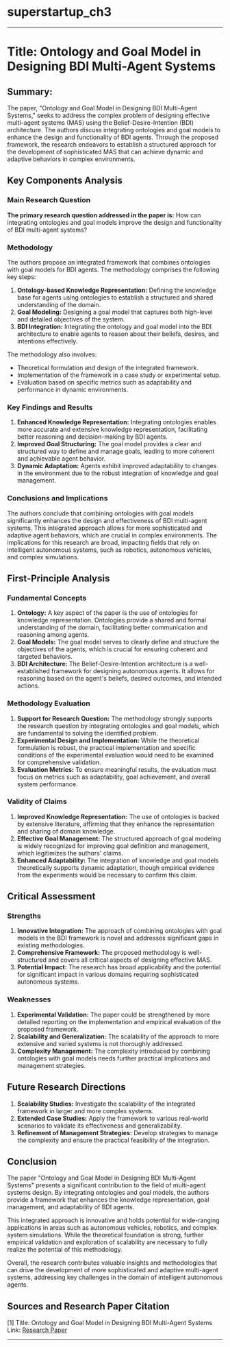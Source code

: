 # superstartup_ch3

___

# Title: Ontology and Goal Model in Designing BDI Multi-Agent Systems

## Summary:
The paper, "Ontology and Goal Model in Designing BDI Multi-Agent Systems," seeks to address the complex problem of designing effective multi-agent systems (MAS) using the Belief-Desire-Intention (BDI) architecture. The authors discuss integrating ontologies and goal models to enhance the design and functionality of BDI agents. Through the proposed framework, the research endeavors to establish a structured approach for the development of sophisticated MAS that can achieve dynamic and adaptive behaviors in complex environments.

## Key Components Analysis

### Main Research Question

**The primary research question addressed in the paper is:**
How can integrating ontologies and goal models improve the design and functionality of BDI multi-agent systems?

### Methodology

The authors propose an integrated framework that combines ontologies with goal models for BDI agents. The methodology comprises the following key steps:
1. **Ontology-based Knowledge Representation:** Defining the knowledge base for agents using ontologies to establish a structured and shared understanding of the domain.
2. **Goal Modeling:** Designing a goal model that captures both high-level and detailed objectives of the system.
3. **BDI Integration:** Integrating the ontology and goal model into the BDI architecture to enable agents to reason about their beliefs, desires, and intentions effectively.

The methodology also involves:
- Theoretical formulation and design of the integrated framework.
- Implementation of the framework in a case study or experimental setup.
- Evaluation based on specific metrics such as adaptability and performance in dynamic environments.

### Key Findings and Results

1. **Enhanced Knowledge Representation:** Integrating ontologies enables more accurate and extensive knowledge representation, facilitating better reasoning and decision-making by BDI agents.
2. **Improved Goal Structuring:** The goal model provides a clear and structured way to define and manage goals, leading to more coherent and achievable agent behavior.
3. **Dynamic Adaptation:** Agents exhibit improved adaptability to changes in the environment due to the robust integration of knowledge and goal management.

### Conclusions and Implications

The authors conclude that combining ontologies with goal models significantly enhances the design and effectiveness of BDI multi-agent systems. This integrated approach allows for more sophisticated and adaptive agent behaviors, which are crucial in complex environments. The implications for this research are broad, impacting fields that rely on intelligent autonomous systems, such as robotics, autonomous vehicles, and complex simulations.

## First-Principle Analysis

### Fundamental Concepts

1. **Ontology:** A key aspect of the paper is the use of ontologies for knowledge representation. Ontologies provide a shared and formal understanding of the domain, facilitating better communication and reasoning among agents.
2. **Goal Models:** The goal model serves to clearly define and structure the objectives of the agents, which is crucial for ensuring coherent and targeted behaviors.
3. **BDI Architecture:** The Belief-Desire-Intention architecture is a well-established framework for designing autonomous agents. It allows for reasoning based on the agent's beliefs, desired outcomes, and intended actions.

### Methodology Evaluation

1. **Support for Research Question:** The methodology strongly supports the research question by integrating ontologies and goal models, which are fundamental to solving the identified problem.
2. **Experimental Design and Implementation:** While the theoretical formulation is robust, the practical implementation and specific conditions of the experimental evaluation would need to be examined for comprehensive validation.
3. **Evaluation Metrics:** To ensure meaningful results, the evaluation must focus on metrics such as adaptability, goal achievement, and overall system performance.

### Validity of Claims

1. **Improved Knowledge Representation:** The use of ontologies is backed by extensive literature, affirming that they enhance the representation and sharing of domain knowledge.
2. **Effective Goal Management:** The structured approach of goal modeling is widely recognized for improving goal definition and management, which legitimizes the authors' claims.
3. **Enhanced Adaptability:** The integration of knowledge and goal models theoretically supports dynamic adaptation, though empirical evidence from the experiments would be necessary to confirm this claim.

## Critical Assessment

### Strengths

1. **Innovative Integration:** The approach of combining ontologies with goal models in the BDI framework is novel and addresses significant gaps in existing methodologies.
2. **Comprehensive Framework:** The proposed methodology is well-structured and covers all critical aspects of designing effective MAS.
3. **Potential Impact:** The research has broad applicability and the potential for significant impact in various domains requiring sophisticated autonomous systems.

### Weaknesses

1. **Experimental Validation:** The paper could be strengthened by more detailed reporting on the implementation and empirical evaluation of the proposed framework.
2. **Scalability and Generalization:** The scalability of the approach to more extensive and varied systems is not thoroughly addressed.
3. **Complexity Management:** The complexity introduced by combining ontologies with goal models needs further practical implications and management strategies.

## Future Research Directions

1. **Scalability Studies:** Investigate the scalability of the integrated framework in larger and more complex systems.
2. **Extended Case Studies:** Apply the framework to various real-world scenarios to validate its effectiveness and generalizability.
3. **Refinement of Management Strategies:** Develop strategies to manage the complexity and ensure the practical feasibility of the integration.

## Conclusion

The paper "Ontology and Goal Model in Designing BDI Multi-Agent Systems" presents a significant contribution to the field of multi-agent systems design. By integrating ontologies and goal models, the authors provide a framework that enhances the knowledge representation, goal management, and adaptability of BDI agents.

This integrated approach is innovative and holds potential for wide-ranging applications in areas such as autonomous vehicles, robotics, and complex system simulations. While the theoretical foundation is strong, further empirical validation and exploration of scalability are necessary to fully realize the potential of this methodology.

Overall, the research contributes valuable insights and methodologies that can drive the development of more sophisticated and adaptive multi-agent systems, addressing key challenges in the domain of intelligent autonomous agents.

## Sources and Research Paper Citation
[1] Title: Ontology and Goal Model in Designing BDI Multi-Agent Systems
Link: [Research Paper](https://github.com/kingler/mabos-research-papers/blob/main/research-papers/Ontology%20and%20Goal%20Model%20in%20Designing%20BDI%20Multi-Agent%20Systems.pdf)

___